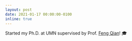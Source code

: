 ```yaml
---
layout: post
date: 2021-01-17 00:00:00-0100
inline: true
---
```


Started my Ph.D. at UMN supervised by Prof. [Feng Qian](https://www-users.cse.umn.edu/~fengqian/index.html)! 🎓